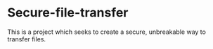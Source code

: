 # Secure-file-transfer
This is a project which seeks to create a secure, unbreakable way to transfer files. 
